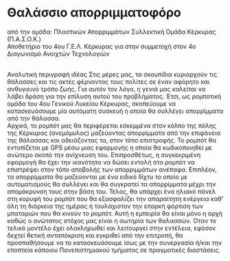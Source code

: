 # Θαλάσσιο απορριμματοφόρο
από την ομάδα: Πλαστικών Απορριμμάτων Συλλεκτική Ομάδα Κέρκυρας (Π.Α.Σ.Ο.Κ.)<br />
Αποθετήριο του 4ου Γ.Ε.Λ. Κέρκυρας για στην συμμετοχή στον 4ο Διαγωνισμό Ανοιχτών Τεχνολογιών<br /><br />

Αναλυτική περιγραφή ιδέας
Στις μέρες μας, τα σκουπίδια κυριαρχούν τις θάλασσες και τις ακτές φέρνοντας τους πολίτες σε έναν αφόρητο και ανθυγιεινό τρόπο ζωής. Για αυτόν τον λόγο, η γενιά μας καλείται να λάβει δράση για την επίλυση αυτού του προβλήματος. Έτσι, ως ρομποτική ομάδα του 4ου Γενικού Λυκείου Κέρκυρας, σκοπεύουμε να κατασκευάσουμε μία αυτόματη συσκευή η οποία θα συλλέγει απορρίμματα από την θάλασσα.  
Αρχικά, το ρομπότ μας θα περιφέρεται εσκεμμένα στον κόλπο της πόλης της Κέρκυρας (ανεμόμυλος) μαζεύοντας απορρίμματα από την επιφάνεια της θάλασσας και αδειάζοντας τα, στον τόπο επιστροφής. Το ρομπότ θα εντοπίζεται με GPS μέσω μιας εφαρμογής η οποία θα κωδικοποιηθεί με ανώτερο σκοπό την ανίχνευση του. Επιπροσθέτως, η συγκεκριμένη εφαρμογή θα έχει την ικανότητα να δώσει εντολή στο ρομπότ να επιστρέψει στον τόπο αποβολής των απορριμμάτων ανέπαφα. 
Επιπλέον, τα απορρίμματα θα μαζεύονται με ένα ειδικό δίχτυ το οποίο με αυτοματισμούς θα συλλέγει και θα συγκρατεί τα απορρίμματα μέχρι την απομάκρυνση τους στην βάση του. Τέλος, θα υπάρχει ένα ηλιακό πάνελ στη κορυφή του ρομπότ που θα εξασφαλίζει την απαραίτητη ενέργεια καθ’ όλη τη διάρκεια της ημέρας ή τουλάχιστον την επαρκή φόρτιση των μπαταριών που θα κινούν το ρομπότ.
Αυτή η εμπειρία θα είναι μόνο η αρχή καθώς ο ανώτατος στόχος μας είναι η σωτηρία των θαλασσών. Όταν το τελικό μοντέλο έχει ολοκληρωθεί και λειτουργεί στην εντέλεια, εφόσον δεχτεί θετική ανταπόκριση και εγκριθεί από την επιτροπή, θα προσπαθήσουμε να το κατασκευάσουμε ίσως με την συνεργασία ή/και την εποπτεία κάποιου Πανεπιστημιακού τμήματος σε πραγματικές διαστάσεις.
